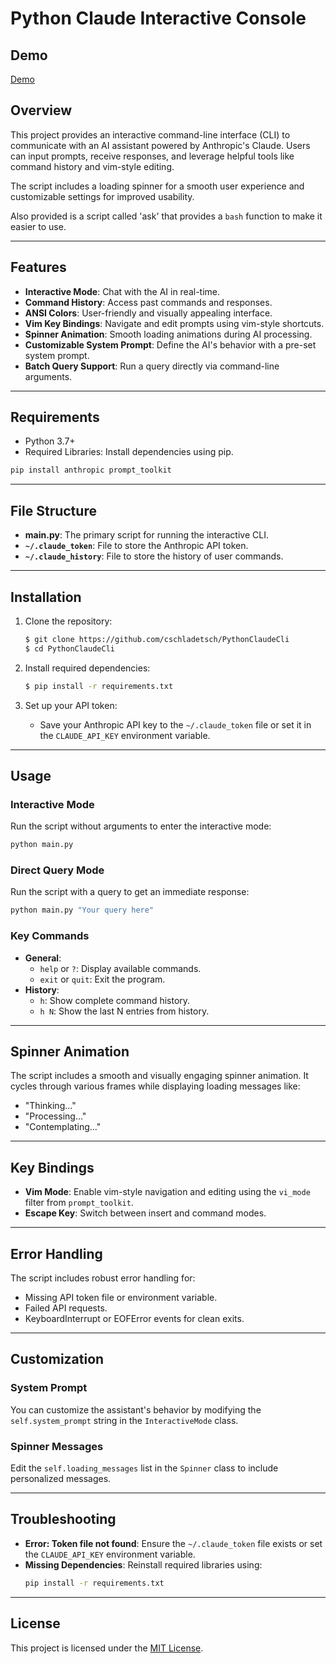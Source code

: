# Python Claude Interactive Console

## Demo

[Demo](resources/Demo.gif)

## Overview
This project provides an interactive command-line interface (CLI) to communicate with an AI assistant powered by Anthropic's Claude. Users can input prompts, receive responses, and leverage helpful tools like command history and vim-style editing. 

The script includes a loading spinner for a smooth user experience and customizable settings for improved usability.

Also provided is a script called 'ask' that provides a `bash` function to make it easier to use.

---

## Features
- **Interactive Mode**: Chat with the AI in real-time.
- **Command History**: Access past commands and responses.
- **ANSI Colors**: User-friendly and visually appealing interface.
- **Vim Key Bindings**: Navigate and edit prompts using vim-style shortcuts.
- **Spinner Animation**: Smooth loading animations during AI processing.
- **Customizable System Prompt**: Define the AI's behavior with a pre-set system prompt.
- **Batch Query Support**: Run a query directly via command-line arguments.

---

## Requirements
- Python 3.7+
- Required Libraries: Install dependencies using pip.

```bash
pip install anthropic prompt_toolkit
```

---

## File Structure
- **main.py**: The primary script for running the interactive CLI.
- **`~/.claude_token`**: File to store the Anthropic API token.
- **`~/.claude_history`**: File to store the history of user commands.

---

## Installation
1. Clone the repository:
   ```bash
   $ git clone https://github.com/cschladetsch/PythonClaudeCli
   $ cd PythonClaudeCli
   ```

2. Install required dependencies:
   ```bash
   $ pip install -r requirements.txt
   ```

3. Set up your API token:
   - Save your Anthropic API key to the `~/.claude_token` file or set it in the `CLAUDE_API_KEY` environment variable.

---

## Usage

### Interactive Mode

Run the script without arguments to enter the interactive mode:
```bash
python main.py
```

### Direct Query Mode
Run the script with a query to get an immediate response:
```bash
python main.py "Your query here"
```

### Key Commands
- **General**:
  - `help` or `?`: Display available commands.
  - `exit` or `quit`: Exit the program.
- **History**:
  - `h`: Show complete command history.
  - `h N`: Show the last N entries from history.

---

## Spinner Animation
The script includes a smooth and visually engaging spinner animation. It cycles through various frames while displaying loading messages like:
- "Thinking..."
- "Processing..."
- "Contemplating..."

---

## Key Bindings
- **Vim Mode**: Enable vim-style navigation and editing using the `vi_mode` filter from `prompt_toolkit`.
- **Escape Key**: Switch between insert and command modes.

---

## Error Handling
The script includes robust error handling for:
- Missing API token file or environment variable.
- Failed API requests.
- KeyboardInterrupt or EOFError events for clean exits.

---

## Customization
### System Prompt
You can customize the assistant's behavior by modifying the `self.system_prompt` string in the `InteractiveMode` class.

### Spinner Messages
Edit the `self.loading_messages` list in the `Spinner` class to include personalized messages.

---

## Troubleshooting
- **Error: Token file not found**: Ensure the `~/.claude_token` file exists or set the `CLAUDE_API_KEY` environment variable.
- **Missing Dependencies**: Reinstall required libraries using:
  ```bash
  pip install -r requirements.txt
  ```

---

## License
This project is licensed under the [MIT License](LICENSE).

